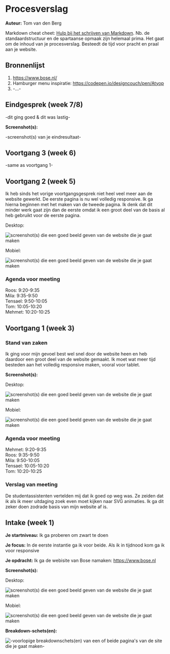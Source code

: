 # Procesverslag
**Auteur:** Tom van den Berg

Markdown cheat cheet: [Hulp bij het schrijven van Markdown](https://github.com/adam-p/markdown-here/wiki/Markdown-Cheatsheet). Nb. de standaardstructuur en de spartaanse opmaak zijn helemaal prima. Het gaat om de inhoud van je procesverslag. Besteedt de tijd voor pracht en praal aan je website.



## Bronnenlijst
1. https://www.bose.nl/
2. Hamburger menu inspiratie: https://codepen.io/designcouch/pen/Atyop
3. -...-



## Eindgesprek (week 7/8)

-dit ging goed & dit was lastig-

**Screenshot(s):**

-screenshot(s) van je eindresultaat-



## Voortgang 3 (week 6)

-same as voortgang 1-



## Voortgang 2 (week 5)

Ik heb sinds het vorige voortgangsgesprek niet heel veel meer aan de website gewerkt. De eerste pagina is nu wel volledig responsive. Ik ga hierna beginnen met het maken van de tweede pagina. Ik denk dat dit minder werk
gaat zijn dan de eerste omdat ik een groot deel van de basis al heb gebruikt voor de eerste pagina.

Desktop:

![screenshot(s) die een goed beeld geven van de website die je gaat maken](images/Procesverslag/desktopvoortgang2.jpg)

Mobiel:

![screenshot(s) die een goed beeld geven van de website die je gaat maken](images/Procesverslag/mobielvoortgang2.png)


### Agenda voor meeting

Roos: 9:20-9:35<br>
Mila: 9:35-9:50<br>
Tensael: 9:50-10:05<br>
Tom: 10:05-10:20<br>
Mehmet: 10:20-10:25

## Voortgang 1 (week 3)

### Stand van zaken

Ik ging voor mijn gevoel best wel snel door de website heen en heb daardoor een groot deel van de website gemaakt. Ik moet wat meer tijd besteden aan het volledig responsive maken, vooral voor tablet.

**Screenshot(s):**

Desktop:

![screenshot(s) die een goed beeld geven van de website die je gaat maken](images/Procesverslag/voortgang1desktop.jpg)

Mobiel:

![screenshot(s) die een goed beeld geven van de website die je gaat maken](images/Procesverslag/voortgang1mobiel.png)


### Agenda voor meeting

Mehmet: 9:20-9:35<br>
Roos: 9:35-9:50<br>
Mila: 9:50-10:05<br>
Tensael: 10:05-10:20<br>
Tom: 10:20-10:25

### Verslag van meeting

De studentassistenten vertelden mij dat ik goed op weg was. Ze zeiden dat ik als ik meer uitdaging zoek even moet kijken naar SVG animaties. Ik ga dit zeker doen zodrade basis van mijn website af is.



## Intake (week 1)

**Je startniveau:** Ik ga proberen om zwart te doen

**Je focus:** In de eerste instantie ga ik voor beide. Als ik in tijdnood kom ga ik voor responsive

**Je opdracht:** Ik ga de webisite van Bose namaken: https://www.bose.nl

**Screenshot(s):**

Desktop:

![screenshot(s) die een goed beeld geven van de website die je gaat maken](images/Procesverslag/bosescreenshot.jpg)

Mobiel:

![screenshot(s) die een goed beeld geven van de website die je gaat maken](images/Procesverslag/bosemobiel.png)


**Breakdown-schets(en):**

![-voorlopige breakdownschets(en) van een of beide pagina's van de site die je gaat maken-](images/Procesverslag/breakdownbose.png)
